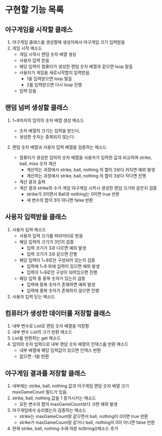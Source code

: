 # 구현할 기능 목록

## 야구게임을 시작할 클래스

1. 야구게임 클래스를 생성할때 생성자에서 야구게임 크기 입력받음
2. 게임 시작 메소드
   * 게임 시작시 랜덤 숫자 배열 생성
   * 사용자 입력 받음
   * 해당 입력이 컴퓨터가 생성한 랜덤 숫자 배열과 같으면 loop 탈출
   * 사용자가 게임을 새로시작할지 입력받음
      * 1을 입력받으면 loop 탈출
      * 2를 입력받으면 다시 loop 진행
   * 입력 닫음

## 랜덤 넘버 생성할 클래스

1. 1~9까지의 임의의 숫자 배열 생성 메소드
    * 숫자 배열의 크기는 입력을 받는다.
    * 생성한 숫자는 중복되지 않는다.

2. 랜덤 숫자 배열과 사용자 입력 배열을 검증하는 메소드
   * 컴퓨터가 생성한 임의의 숫자 배열을 사용자가 입력한 값과 비교하여 strike, ball, miss 숫자 계산
      * 계산하는 과정에서 strike, ball, nothing 의 합이 3보다 커지면 예외 발생
      * 계산하는 과정에서 strike, ball, nothing 의 합이 3보다 작다면 진행
   * 계산 결과 출력
   * 계산 결과 strike의 수가 게임 야구게임 시작시 생성한 랜덤 크기와 같은지 검증
      * strike가 3이면서 Ball과 nothing는 0이면 true 반환
      * 세 변수의 합이 3이 아니면 false 반환

## 사용자 입력받을 클래스

1. 사용자 입력 메소드
    * 사용자 입력 크기를 파라미터로 받음
   * 해당 입력의 크기가 3인지 검증
      * 입력 크기가 3과 다르면  예외 발생
      * 입력 크기가 3과 같으면 진행
   * 해당 입력이 1~9로만 구성되어 있는지 검증
      * 입력에 1~9 외에 입력이 있으면 예외 발생
      * 입력이 1~9로만 구성이 되어있으면 진행
   * 해당 입력 중 중복 숫자가 있는지 검증
      * 입력에 중복 숫자가 존재하면 예외 발생
      * 입력에 중복 숫자가 존재하지 않으면 진행
2. 사용자 입력 닫는 메소드

## 컴퓨터가 생성한 데이터를 저장할 클래스

1. 내부 변수로 List<Integer>로 랜덤 숫자 배열을 저장함
2. 내부 변수 List<Integer>의 크기 반환 메소드
3. List<Integer>를 반환하는 get 메소드
4. 임의의 숫자 입력으로 내부 랜덤 숫자 배열의 인덱스를 반환 메소드
   * 내부 배열에 해당 입력값이 있으면 인덱스 반환
   * 없으면 -1을 반환

## 야구게임 결과를 저장할 클래스

1. 내부에는 strike, ball, nothing 값과 야구게임 랜덤 숫자 배열 크기 maxGameCount 필드가 있음.
2. strike, ball, nothing 값을 1 증가시키는 메소드
   * 모든 변수의 합이 maxGameCount보다 크면 예외 발생
3. 야구게임에서 승리했는지 검증하는 메소드
   * strike는 maxGameCount랑 같으면서 ball, nothing이 0이면 true 반환
   * strike가 maxGameCount랑 같거나 ball, nothing이 0이 아니면 false 반환
4. 현재 strike, ball, nothing 수에 따른 toString()메소드 추가
